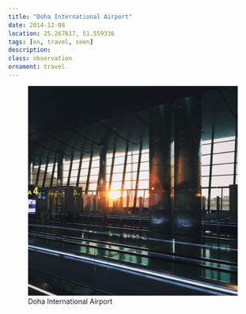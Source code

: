 ```yaml
---
title: "Doha International Airport"
date: 2014-12-08
location: 25.267617, 51.559336
tags: [en, travel, seen]
description: 
class: observation
ornament: travel
---
```


<figure>
  <img src="/assets/img/2014-12-08-doha-international-airport.jpeg" alt="Doha International Airport">
  <figcaption>Doha International Airport</figcaption>
</figure>
